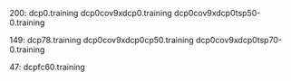 200:
dcp0.training
dcp0cov9xdcp0.training
dcp0cov9xdcp0tsp50-0.training



149:
dcp78.training
dcp0cov9xdcp0cp50.training
dcp0cov9xdcp0tsp70-0.training




47:
dcpfc60.training